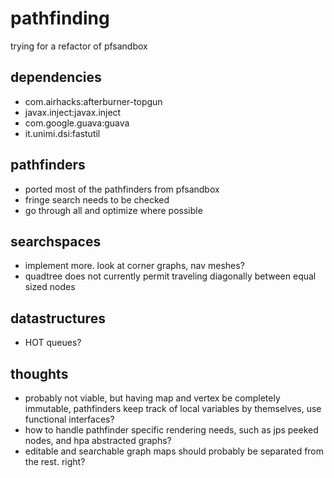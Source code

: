 # pathfinding

trying for a refactor of pfsandbox

## dependencies
 - com.airhacks:afterburner-topgun
 - javax.inject:javax.inject
 - com.google.guava:guava
 - it.unimi.dsi:fastutil

## pathfinders

- ported most of the pathfinders from pfsandbox
- fringe search needs to be checked
- go through all and optimize where possible

## searchspaces
- implement more. look at corner graphs, nav meshes?
- quadtree does not currently permit traveling diagonally between equal sized nodes

## datastructures
- HOT queues?

## thoughts
- probably not viable, but having map and vertex be completely immutable, pathfinders keep track of local variables by themselves, use functional interfaces?
- how to handle pathfinder specific rendering needs, such as jps peeked nodes, and hpa abstracted graphs?
- editable and searchable graph maps should probably be separated from the rest. right?
